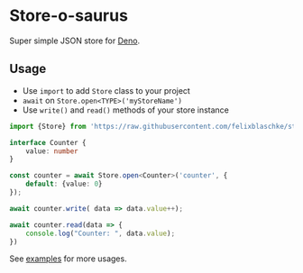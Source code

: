 # Store-o-saurus

Super simple JSON store for [Deno](https://deno.land).

## Usage

- Use `import` to add `Store` class to your project
- `await` on `Store.open<TYPE>('myStoreName')`
- Use `write()` and `read()` methods of your store instance

```typescript
import {Store} from 'https://raw.githubusercontent.com/felixblaschke/store-o-saurus/master/mod.ts';

interface Counter {
    value: number
}

const counter = await Store.open<Counter>('counter', {
    default: {value: 0}
});

await counter.write( data => data.value++);

await counter.read(data => {
    console.log("Counter: ", data.value);
})
```

See [examples](examples/) for more usages.
